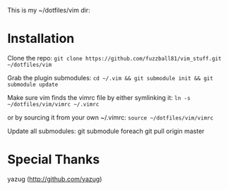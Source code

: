 This is my ~/dotfiles/vim dir:

Installation
============

Clone the repo:
`git clone https://github.com/fuzzball81/vim_stuff.git ~/dotfiles/vim`

Grab the plugin submodules:
`cd ~/.vim && git submodule init && git submodule update`

Make sure vim finds the vimrc file by either symlinking it:
`ln -s ~/dotfiles/vim/vimrc ~/.vimrc`

or by sourcing it from  your own ~/.vimrc:
`source ~/dotfiles/vim/vimrc`

Update all submodules:
git submodule foreach git pull origin master

Special Thanks
==============

yazug (http://github.com/yazug)
